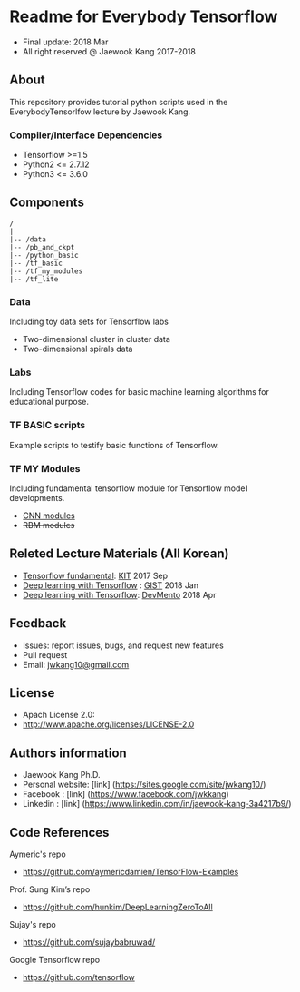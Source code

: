 Readme for Everybody Tensorflow  
==================================
- Final update: 2018 Mar 
- All right reserved @ Jaewook Kang 2017-2018


## About
This repository provides tutorial python scripts used in the EverybodyTensorlfow lecture by Jaewook Kang.


### Compiler/Interface Dependencies
- Tensorflow >=1.5
- Python2 <= 2.7.12
- Python3 <= 3.6.0


## Components
```
/
|
|-- /data
|-- /pb_and_ckpt
|-- /python_basic
|-- /tf_basic
|-- /tf_my_modules
|-- /tf_lite
```

### Data
Including toy data sets for Tensorflow labs
- Two-dimensional cluster in cluster data
- Two-dimensional spirals data

### Labs
Including Tensorflow codes for basic machine learning algorithms
for educational purpose.


### TF BASIC scripts
Example scripts to testify basic functions of Tensorflow.               

### TF MY Modules
Including fundamental tensorflow module for Tensorflow model developments.
- [CNN modules](https://github.com/jwkanggist/EveryBodyTensorFlow/tree/master/tf_my_modules/cnn)
- ~~RBM modules~~

## Releted Lecture Materials (All Korean)
- [Tensorflow fundamental](https://drive.google.com/open?id=0B44EO5r4F3SsazFXWnZnUUxLekU): [KIT](https://www.kumoh.ac.kr/main.do) 2017 Sep
- [Deep learning with Tensorflow](https://drive.google.com/drive/u/1/folders/1Q1GXw_7rwZhxmMTCbJDLaQrkn0l-6k_M) : [GIST](https://www.gist.ac.kr/kr/) 2018 Jan
- [Deep learning with Tensorflow](https://drive.google.com/drive/u/1/folders/114Kvgg8wg3r8IrclzGggixwkdYWMrykR): [DevMento](http://www.itonair.tv/) 2018 Apr

## Feedback 
- Issues: report issues, bugs, and request new features
- Pull request
- Email: jwkang10@gmail.com

## License
- Apach License 2.0: 
- http://www.apache.org/licenses/LICENSE-2.0


## Authors information 
- Jaewook Kang Ph.D.
- Personal website: [link] (https://sites.google.com/site/jwkang10/)
- Facebook : [link] (https://www.facebook.com/jwkkang)
- Linkedin : [link] (https://www.linkedin.com/in/jaewook-kang-3a4217b9/)


## Code References
Aymeric's repo
- https://github.com/aymericdamien/TensorFlow-Examples

Prof. Sung Kim’s repo
- https://github.com/hunkim/DeepLearningZeroToAll   

Sujay's repo
- https://github.com/sujaybabruwad/

Google Tensorflow repo
- https://github.com/tensorflow